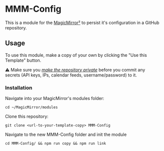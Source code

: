 # MMM-Config

This is a module for the [MagicMirror²](https://magicmirror.builders/) to persist it's configuration in a GitHub repository.

## Usage

To use this module, make a copy of your own by clicking the "Use this Template" button.

⚠️ Make sure you [*make the repository private*](https://docs.github.com/en/repositories/managing-your-repositorys-settings-and-features/managing-repository-settings/setting-repository-visibility#making-a-repository-private) before you commit any secrets (API keys, IPs, calendar feeds, username/password) to it.

### Installation

Navigate into your MagicMirror's modules folder:

```shell
cd ~/MagicMirror/modules
```

Clone this repository:

```shell
git clone <url-to-your-template-copy> MMM-Config
```

Navigate to the new MMM-Config folder and init the module

```shell
cd MMM-Config/ && npm run copy && npm run link
```
